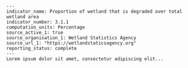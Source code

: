     ---
    indicator_name: Proportion of wetland that is degraded over total wetland area
    indicator_number: 3.1.1
    computation_units: Percentage
    source_active_1: true
    source_organisation_1: Wetland Statistics Agency
    source_url_1: "https://wetlandstaticsagency.org"
    reporting_status: complete
    ---
    Lorem ipsum dolor sit amet, consectetur adipiscing elit...
